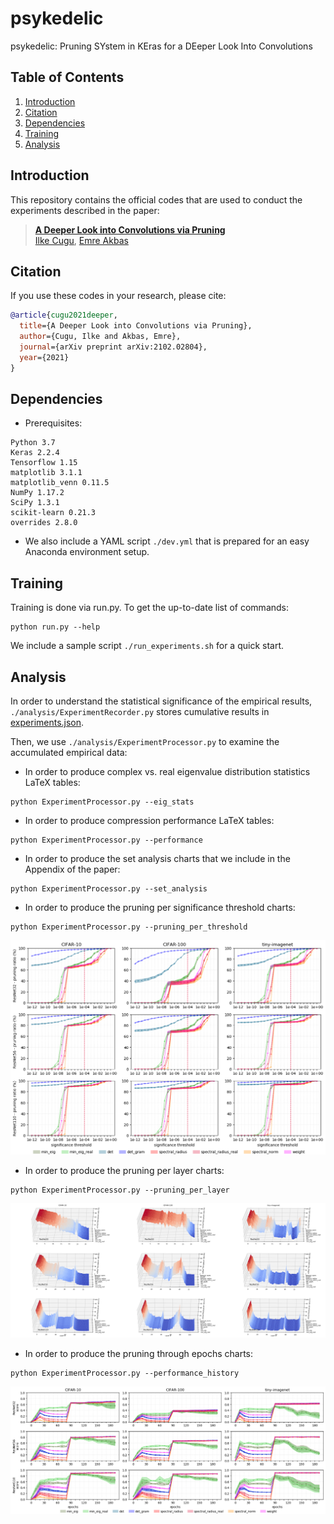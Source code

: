 # psykedelic
psykedelic: Pruning SYstem in KEras for a DEeper Look Into Convolutions

## Table of Contents

1. [Introduction](#introduction)
2. [Citation](#citation)
3. [Dependencies](#dependencies)
4. [Training](#training)
5. [Analysis](#analysis)


## Introduction

This repository contains the official codes that are used to conduct the experiments described in the paper:

> [**A Deeper Look into Convolutions via Pruning**](https://arxiv.org/abs/2102.02804)            
> [Ilke Cugu](https://cuguilke.github.io/), [Emre Akbas](https://user.ceng.metu.edu.tr/~emre/)         

## Citation

If you use these codes in your research, please cite:

```bibtex
@article{cugu2021deeper,
  title={A Deeper Look into Convolutions via Pruning},
  author={Cugu, Ilke and Akbas, Emre},
  journal={arXiv preprint arXiv:2102.02804},
  year={2021}
}
```
  
## Dependencies
- Prerequisites:
```
Python 3.7
Keras 2.2.4
Tensorflow 1.15
matplotlib 3.1.1
matplotlib_venn 0.11.5
NumPy 1.17.2
SciPy 1.3.1
scikit-learn 0.21.3
overrides 2.8.0
```

- We also include a YAML script `./dev.yml` that is prepared for an easy Anaconda environment setup. 

## Training

Training is done via run.py. To get the up-to-date list of commands:
```
python run.py --help
```

We include a sample script `./run_experiments.sh` for a quick start.

## Analysis

In order to understand the statistical significance of the empirical results, `./analysis/ExperimentRecorder.py` stores cumulative results in [experiments.json](https://www.dropbox.com/s/62utgg7z9p2fqc7/experiments.json?dl=0).

Then, we use `./analysis/ExperimentProcessor.py` to examine the accumulated empirical data:

- In order to produce complex vs. real eigenvalue distribution statistics LaTeX tables:
```
python ExperimentProcessor.py --eig_stats
```

- In order to produce compression performance LaTeX tables:
```
python ExperimentProcessor.py --performance
```

- In order to produce the set analysis charts that we include in the Appendix of the paper:
```
python ExperimentProcessor.py --set_analysis
```

- In order to produce the pruning per significance threshold charts:
```
python ExperimentProcessor.py --pruning_per_threshold
```
![...](https://github.com/cuguilke/psykedelic/blob/main/results/ThinMicroResNet_pruning_per_threshold.png?raw=true)

- In order to produce the pruning per layer charts:
```
python ExperimentProcessor.py --pruning_per_layer
``` 
![...](https://github.com/cuguilke/psykedelic/blob/main/results/ThinMicroResNet_pruning_per_layer.png?raw=true)

- In order to produce the pruning through epochs charts:
```
python ExperimentProcessor.py --performance_history
``` 
![...](https://github.com/cuguilke/psykedelic/blob/main/results/ThinMicroResNet_score_history_full.png?raw=true)
